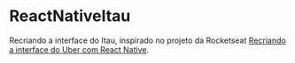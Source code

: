 # ReactNativeItau

Recriando a interface do Itau, inspirado no projeto da Rocketseat [Recriando a interface do Uber com React Native](https://github.com/Rocketseat/youtube-react-native-nubank). 

